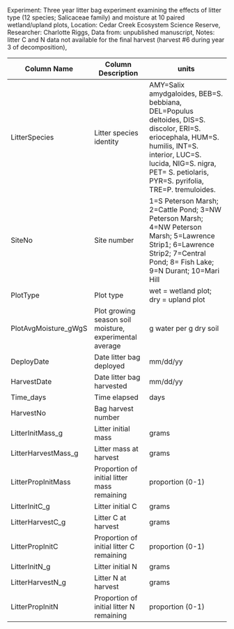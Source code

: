 Experiment: Three year litter bag experiment examining the effects of litter type (12 species; Salicaceae family) and moisture at 10 paired wetland/upland plots,
Location: Cedar Creek Ecosystem Science Reserve,
Researcher: Charlotte Riggs,
Data from: unpublished manuscript,
Notes: litter C and N data not available for the final harvest (harvest #6 during year 3 of decomposition),

| Column Name | Column Description| units |
|----|----|---|
|LitterSpecies| Litter species identity| AMY=Salix amydgaloides, BEB=S. bebbiana, DEL=Populus deltoides, DIS=S. discolor, ERI=S. eriocephala, HUM=S. humilis, INT=S. interior, LUC=S. lucida, NIG=S. nigra, PET= S. petiolaris, PYR=S. pyrifolia, TRE=P. tremuloides.|
|SiteNo|Site number| 1=S Peterson Marsh; 2=Cattle Pond; 3=NW Peterson Marsh; 4=NW Peterson Marsh; 5=Lawrence Strip1; 6=Lawrence Strip2; 7=Central Pond; 8= Fish Lake; 9=N Durant; 10=Mari Hill|
|PlotType|Plot type| wet = wetland plot; dry = upland plot|
|PlotAvgMoisture_gWgS|Plot growing season soil moisture, experimental average |g water per g dry soil|
|DeployDate|Date litter bag deployed| mm/dd/yy|
|HarvestDate|Date litter bag harvested| mm/dd/yy |
|Time_days|Time elapsed |days|
|HarvestNo|Bag harvest number||
|LitterInitMass_g|Litter initial mass|grams|
|LitterHarvestMass_g|Litter mass at harvest |grams|
|LitterPropInitMass|Proportion of initial litter mass remaining| proportion (0-1)|
|LitterInitC_g|Litter initial C |grams|
|LitterHarvestC_g|Litter C at harvest |grams|
|LitterPropInitC|Proportion of initial litter C remaining|proportion (0-1)|
|LitterInitN_g|Litter initial N |grams|
|LitterHarvestN_g|Litter N at harvest |grams|
|LitterPropInitN|Proportion of initial litter N remaining|proportion (0-1)|
